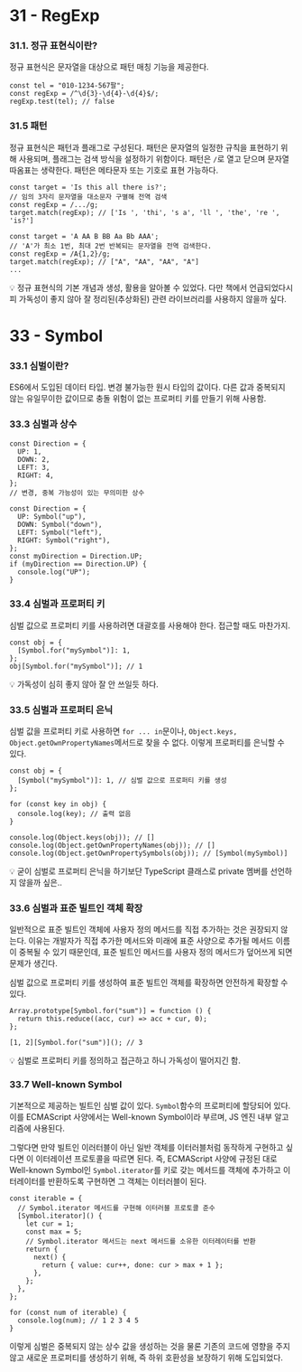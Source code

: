 # 31 - RegExp

### 31.1. 정규 표현식이란?

정규 표현식은 문자열을 대상으로 패턴 매칭 기능을 제공한다.

```tsx
const tel = "010-1234-567팔";
const regExp = /^\d{3}-\d{4}-\d{4}$/;
regExp.test(tel); // false
```

### 31.5 패턴

정규 표현식은 패턴과 플래그로 구성된다. 패턴은 문자열의 일정한 규칙을 표현하기 위해 사용되며, 플래그는 검색 방식을 설정하기 위함이다. 패턴은 `/`로 열고 닫으며 문자열 따옴표는 생략한다. 패턴은 메타문자 또는 기호로 표현 가능하다.

```tsx
const target = 'Is this all there is?';
// 임의 3자리 문자열을 대소문자 구별해 전역 검색
const regExp = /.../g;
target.match(regExp); // ['Is ', 'thi', 's a', 'll ', 'the', 're ', 'is?']

const target = 'A AA B BB Aa Bb AAA';
// 'A'가 최소 1번, 최대 2번 반복되는 문자열을 전역 검색한다.
const regExp = /A{1,2}/g;
target.match(regExp); // ["A", "AA", "AA", "A"]
...
```

<aside>
💡 정규 표현식의 기본 개념과 생성, 활용을 알아볼 수 있었다. 다만 책에서 언급되었다시피 가독성이 좋지 않아 잘 정리된(추상화된) 관련 라이브러리를 사용하지 않을까 싶다.

</aside>

# 33 - Symbol

### 33.1 심벌이란?

ES6에서 도입된 데이터 타입. 변경 불가능한 원시 타입의 값이다. 다른 값과 중복되지 않는 유일무이한 값이므로 충돌 위험이 없는 프로퍼티 키를 만들기 위해 사용함.

### 33.3 심벌과 상수

```tsx
const Direction = {
  UP: 1,
  DOWN: 2,
  LEFT: 3,
  RIGHT: 4,
};
// 변경, 중복 가능성이 있는 무의미한 상수

const Direction = {
  UP: Symbol("up"),
  DOWN: Symbol("down"),
  LEFT: Symbol("left"),
  RIGHT: Symbol("right"),
};
const myDirection = Direction.UP;
if (myDirection == Direction.UP) {
  console.log("UP");
}
```

### 33.4 심벌과 프로퍼티 키

심벌 값으로 프로퍼티 키를 사용하려면 대괄호를 사용해야 한다. 접근할 때도 마찬가지.

```tsx
const obj = {
  [Symbol.for("mySymbol")]: 1,
};
obj[Symbol.for("mySymbol")]; // 1
```

<aside>
💡 가독성이 심히 좋지 않아 잘 안 쓰일듯 하다.

</aside>

### 33.5 심벌과 프로퍼티 은닉

심벌 값을 프로퍼티 키로 사용하면 `for ... in`문이나, `Object.keys, Object.getOwnPropertyNames`메서드로 찾을 수 없다. 이렇게 프로퍼티를 은닉할 수 있다.

```tsx
const obj = {
  [Symbol("mySymbol")]: 1, // 심벌 값으로 프로퍼티 키를 생성
};

for (const key in obj) {
  console.log(key); // 출력 없음
}

console.log(Object.keys(obj)); // []
console.log(Object.getOwnPropertyNames(obj)); // []
console.log(Object.getOwnPropertySymbols(obj)); // [Symbol(mySymbol)]
```

<aside>
💡 굳이 심벌로 프로퍼티 은닉을 하기보단 TypeScript 클래스로 private 멤버를 선언하지 않을까 싶은..

</aside>

### 33.6 심벌과 표준 빌트인 객체 확장

일반적으로 표준 빌트인 객체에 사용자 정의 메서드를 직접 추가하는 것은 권장되지 않는다. 이유는 개발자가 직접 추가한 메서드와 미래에 표준 사양으로 추가될 메서드 이름이 중복될 수 있기 때문인데, 표준 빌트인 메서드를 사용자 정의 메서드가 덮어쓰게 되면 문제가 생긴다.

심벌 값으로 프로퍼티 키를 생성하여 표준 빌트인 객체를 확장하면 안전하게 확장할 수 있다.

```tsx
Array.prototype[Symbol.for("sum")] = function () {
  return this.reduce((acc, cur) => acc + cur, 0);
};

[1, 2][Symbol.for("sum")](); // 3
```

<aside>
💡 심벌로 프로퍼티 키를 정의하고 접근하고 하니 가독성이 떨어지긴 함.

</aside>

### 33.7 Well-known Symbol

기본적으로 제공하는 빌트인 심벌 값이 있다. `Symbol`함수의 프로퍼티에 할당되어 있다. 이를 ECMAScript 사양에서는 Well-known Symbol이라 부르며, JS 엔진 내부 알고리즘에 사용된다.

그렇다면 만약 빌트인 이러터블이 아닌 일반 객체를 이터러블처럼 동작하게 구현하고 싶다면 이 이터레이션 프로토콜을 따르면 된다. 즉, ECMAScript 사양에 규정된 대로 Well-known Symbol인 `Symbol.iterator`를 키로 갖는 메서드를 객체에 추가하고 이터레이터를 반환하도록 구현하면 그 객체는 이터러블이 된다.

```tsx
const iterable = {
  // Symbol.iterator 메서드를 구현해 이터러블 프로토콜 준수
  [Symbol.iterator]() {
    let cur = 1;
    const max = 5;
    // Symbol.iterator 메서드는 next 메서드를 소유한 이터레이터를 반환
    return {
      next() {
        return { value: cur++, done: cur > max + 1 };
      },
    };
  },
};

for (const num of iterable) {
  console.log(num); // 1 2 3 4 5
}
```

이렇게 심벌은 중복되지 않는 상수 값을 생성하는 것을 물론 기존의 코드에 영향을 주지 않고 새로운 프로퍼티를 생성하기 위해, 즉 하위 호환성을 보장하기 위해 도입되었다.

